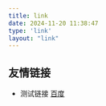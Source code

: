 ```yaml
---
title: link
date: 2024-11-20 11:38:47
type: 'link'
layout: "link"
---
```


## 友情链接
- 测试链接
  [百度](https://www.baidu.com/)
